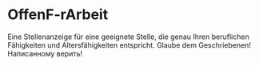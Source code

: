# OffenF-rArbeit
Eine Stellenanzeige für eine geeignete Stelle, die genau Ihren beruflichen Fähigkeiten und Altersfähigkeiten entspricht. Glaube dem Geschriebenen!
Написанному верить! 
